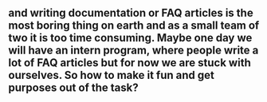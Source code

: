 ## and writing documentation or FAQ articles is the most boring thing on earth and as a small team of two it is too time consuming. Maybe one day we will have an intern program, where people write a lot of FAQ articles but for now we are stuck with ourselves. So how to make it fun and get purposes out of the task?
